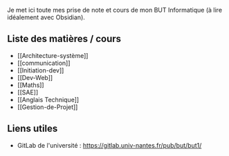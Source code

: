 Je met ici toute mes prise de note et cours de mon BUT Informatique (à lire idéalement avec Obsidian).
## Liste des matières / cours
- [[Architecture-système]]
- [[communication]]
- [[Initiation-dev]]
- [[Dev-Web]]
- [[Maths]]
- [[SAE]]
- [[Anglais Technique]]
- [[Gestion-de-Projet]]

## Liens utiles
- GitLab de l'université : https://gitlab.univ-nantes.fr/pub/but/but1/
